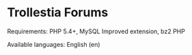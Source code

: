 ﻿Trollestia Forums
===============
Requirements: PHP 5.4+, MySQL Improved extension, bz2 PHP

Available languages: English (en)